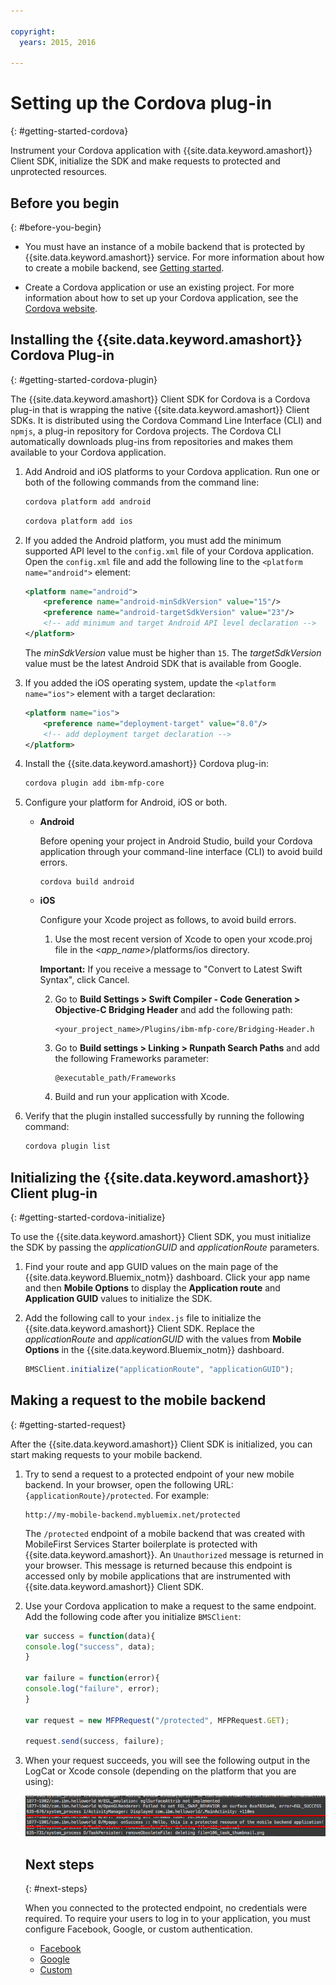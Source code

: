 ```yaml
---

copyright:
  years: 2015, 2016
  
---
```


# Setting up the Cordova plug-in
{: #getting-started-cordova}

Instrument your Cordova application with {{site.data.keyword.amashort}} Client SDK, initialize the SDK and make requests to protected and unprotected resources.

## Before you begin
{: #before-you-begin}

- You must have an instance of a mobile backend that is protected by {{site.data.keyword.amashort}} service. For more information about how to create a mobile backend, see [Getting started](getting-started.html).

- Create a Cordova application or use an existing project. For more information about how to set up your Cordova application, see the [Cordova website](https://cordova.apache.org/).

## Installing the {{site.data.keyword.amashort}} Cordova Plug-in
{: #getting-started-cordova-plugin}

The {{site.data.keyword.amashort}} Client SDK for Cordova is a Cordova plug-in that is wrapping the native {{site.data.keyword.amashort}} Client SDKs. It is distributed using the Cordova Command Line Interface (CLI) and `npmjs`, a plug-in repository for Cordova projects. The Cordova CLI automatically downloads plug-ins from repositories and makes them available to your Cordova application.

1. Add Android and iOS platforms to your Cordova application. Run one or both of the following commands from the command line:

	```Bash
	cordova platform add android
	```

	```Bash
	cordova platform add ios
	```

1. If you added the Android platform, you must add the minimum supported API level to the `config.xml` file of your Cordova application. Open the `config.xml` file and add the following line to the `<platform name="android">` element:

	```XML
	<platform name="android">  
		<preference name="android-minSdkVersion" value="15"/>
		<preference name="android-targetSdkVersion" value="23"/>
		<!-- add minimum and target Android API level declaration -->
	</platform>
	```

	The *minSdkVersion* value must be higher than `15`. The *targetSdkVersion* value must be the latest Android SDK that is available from Google.

1. If you added the iOS operating system, update the `<platform name="ios">` element with a target declaration:

	```XML
	<platform name="ios">
		<preference name="deployment-target" value="8.0"/>
		<!-- add deployment target declaration -->
	</platform>
	```

1. Install the {{site.data.keyword.amashort}} Cordova plug-in:

 	```Bash
	cordova plugin add ibm-mfp-core
	```

1. Configure your platform for Android, iOS or both.

	* **Android**

		Before opening your project in Android Studio, build your Cordova application through your command-line interface (CLI) to avoid build errors.

		```
		cordova build android
		```

	* **iOS**

		Configure your Xcode project as follows, to avoid build errors.

		1. Use the most recent version of Xcode to open your xcode.proj file in the &lt;*app_name*&gt;/platforms/ios directory.

		**Important:** If you receive a message to "Convert to Latest Swift Syntax", click Cancel.

		2. Go to **Build Settings > Swift Compiler - Code Generation > Objective-C Bridging Header** and add the following path:

			```
			<your_project_name>/Plugins/ibm-mfp-core/Bridging-Header.h
			```

		3. Go to **Build settings > Linking > Runpath Search Paths** and add the following Frameworks parameter:

			```
			@executable_path/Frameworks
			```

		4. Build and run your application with Xcode.

1. Verify that the plugin installed successfully by running the following command:

	```Bash
	cordova plugin list
	```

## Initializing the {{site.data.keyword.amashort}} Client plug-in
{: #getting-started-cordova-initialize}

To use the {{site.data.keyword.amashort}} Client SDK, you must initialize the SDK by passing the *applicationGUID* and *applicationRoute* parameters.

1. Find your route and app GUID values on the main page of the {{site.data.keyword.Bluemix_notm}} dashboard. Click your app name and then **Mobile Options** to display the **Application route** and **Application GUID** values to initialize the SDK.

3. Add the following call to your `index.js` file to initialize the {{site.data.keyword.amashort}} Client SDK. Replace the *applicationRoute* and *applicationGUID* with the values from **Mobile Options** in the {{site.data.keyword.Bluemix_notm}} dashboard.

	```JavaScript
	BMSClient.initialize("applicationRoute", "applicationGUID");
	```

## Making a request to the mobile backend
{: #getting-started-request}

After the {{site.data.keyword.amashort}} Client SDK is initialized, you can start making requests to your mobile backend.

1. Try to send a request to a protected endpoint of your new mobile backend. In your browser, open the following URL: `{applicationRoute}/protected`. For example:

	```
	http://my-mobile-backend.mybluemix.net/protected
	```

	The `/protected` endpoint of a mobile backend that was created with MobileFirst Services Starter boilerplate is protected with {{site.data.keyword.amashort}}. An `Unauthorized` message is returned in your browser. This message is returned because this endpoint is accessed only by mobile applications that are instrumented with {{site.data.keyword.amashort}} Client SDK.

1. Use your Cordova application to make a request to the same endpoint. Add the following code after you initialize `BMSClient`:

	```Javascript
	var success = function(data){
	console.log("success", data);
	}

	var failure = function(error){
	console.log("failure", error);
	}

	var request = new MFPRequest("/protected", MFPRequest.GET);

	request.send(success, failure);
	```

1. When your request succeeds, you will see the following output in the LogCat or Xcode console (depending on the platform that you are using):

	![image](images/getting-started-android-success.png)

	## Next steps
	{: #next-steps}

	When you connected to the protected endpoint, no credentials were required. To require your users to log in to your application, you must configure Facebook, Google, or custom authentication.
	* [Facebook](facebook-auth-cordova.html)
	* [Google](google-auth-cordova.html)
	* [Custom](custom-auth-cordova.html)
